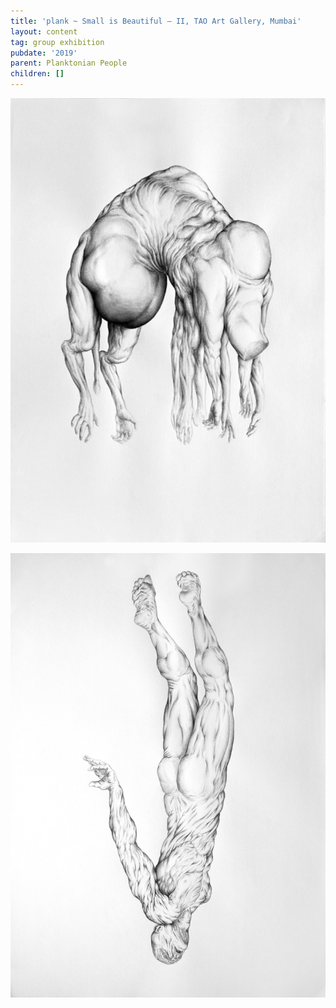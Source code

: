 ```yaml
---
title: 'plank ~ Small is Beautiful – II, TAO Art Gallery, Mumbai'
layout: content
tag: group exhibition
pubdate: '2019'
parent: Planktonian People
children: []
---
```

![Planktonian People I, 2013, ink on paper, 16.5(h) x 23.25(w) inches](/assets/img/ali-akbar-mehta-planktonian-people-ii-2013-ink-on-paper-16.5-h-x-23.25-w-inches.jpg)

![Planktonian People II, 2013, ink on paper, 16.5(h) x 23.25(w) inches](/assets/img/ali-akbar-mehta-planktonian-people-i-2013-ink-on-paper-16.5-h-x-23.25-w-inches.jpg)
